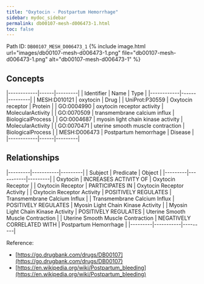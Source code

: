 ```yaml
---
title: "Oxytocin - Postpartum Hemorrhage"
sidebar: mydoc_sidebar
permalink: db00107-mesh-d006473-1.html
toc: false 
---
```



Path ID: `DB00107_MESH_D006473_1`
{% include image.html url="images/db00107-mesh-d006473-1.png" file="db00107-mesh-d006473-1.png" alt="db00107-mesh-d006473-1" %}

## Concepts

|------------|------|---------|
| Identifier | Name | Type    |
|------------|------|---------|
| MESH:D010121 | oxytocin | Drug |
| UniProt:P30559 | Oxytocin receptor | Protein |
| GO:0004990 | oxytocin receptor activity | MolecularActivity |
| GO:0070509 | transmembrane calcium influx | BiologicalProcess |
| GO:0004687 | myosin light chain kinase activity | MolecularActivity |
| GO:0070471 | uterine smooth muscle contraction | BiologicalProcess |
| MESH:D006473 | Postpartum hemorrhage | Disease |
|------------|------|---------|

## Relationships

|---------|-----------|---------|
| Subject | Predicate | Object  |
|---------|-----------|---------|
| Oxytocin | INCREASES ACTIVITY OF | Oxytocin Receptor |
| Oxytocin Receptor | PARTICIPATES IN | Oxytocin Receptor Activity |
| Oxytocin Receptor Activity | POSITIVELY REGULATES | Transmembrane Calcium Influx |
| Transmembrane Calcium Influx | POSITIVELY REGULATES | Myosin Light Chain Kinase Activity |
| Myosin Light Chain Kinase Activity | POSITIVELY REGULATES | Uterine Smooth Muscle Contraction |
| Uterine Smooth Muscle Contraction | NEGATIVELY CORRELATED WITH | Postpartum Hemorrhage |
|---------|-----------|---------|

Reference: 
  - [https://go.drugbank.com/drugs/DB00107](https://go.drugbank.com/drugs/DB00107)
  - [https://en.wikipedia.org/wiki/Postpartum_bleeding](https://en.wikipedia.org/wiki/Postpartum_bleeding)
